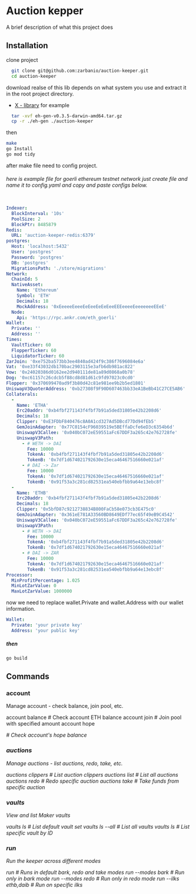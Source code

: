 
# Auction kepper

A brief description of what this project does


## Installation

clone project

```bash
  git clone git@github.com:zarbanio/auction-keeper.git
  cd auction-keeper
```
download realse of this lib depends on what system you use and extract it in the root project directory.
  - [ X - library](https://github.com/zarbanio/auction-keeper/x/releases)
for example
```bash
  tar -xvf eh-gen-v0.3.5-darwin-amd64.tar.gz
  cp -r ./eh-gen ./auction-keeper
```

then 
```bash
make
go Install
go mod tidy
```
after make file need to config project.
###### here is example file for goerli ethereum testnet network just create file and name it to config.yaml and copy and paste configs below.

```yaml

Indexer:
  BlockInterval: '10s'
  PoolSize: 2
  BlockPtr: 8485879
Redis:
  URL: 'auction-keeper-redis:6379'
postgres:
  Host: 'localhost:5432'
  User: 'postgres'
  Password: 'postgres'
  DB: 'postgres'
  MigrationsPath: './store/migrations'
Network:
  ChainId: 5
  NativeAsset:
    Name: 'Ethereum'
    Symbol: 'ETH'
    Decimals: 18
    MockAddress: '0xEeeeeEeeeEeEeeEeEeEeeEEEeeeeEeeeeeeeEEeE'
  Node:
    Api: 'https://rpc.ankr.com/eth_goerli'
Wallet:
  Private: ''
  Address: ''
Times:
  VaultTicker: 60
  FlopperTicker: 60
  LiquidatorTicker: 60
ZarJoin: '0xe752ba573bb3ee4840ad424f9c386f7696084e6a'
Vat: '0xe33f43032db170bac2903115e3afb6db981ac822'
Vow: '0x24020386d0162ee2d940111de81a89d0868a0b78'
Dog: '0xc61157c26cdcb5f88cd8d81d61c9fd97023c0cd0'
Flopper: '0x370699470ad9f3b80d42c81e981ee9b2b5ed1801'
UniswapV3QuoterAddress: '0xb27308f9F90D607463bb33eA1BeBb41C27CE5AB6'
Collaterals:
  -
    Name: 'ETHA'
    Erc20addr: '0xb4fbf271143f4fbf7b91a5ded31805e42b2208d6'
    Decimals: 18
    Clipper: '0xE3FDbF840476c8A0A1cd327Ad5DBcd77Dd94fEb5'
    GemJoinAdapter: '0x77C0154cF96039519e5BEffaDcfe6eD3c6354b6d'
    UniswapV3Callee: '0x040bC072eE59551aFc67DDF3a265c42e762728fe'
    UniswapV3Path:
      - # WETH -> DAI
        Fee: 10000
        TokenA: '0xb4fbf271143f4fbf7b91a5ded31805e42b2208d6'
        TokenB: '0x7df1d674021792630e15eca46467516660e021af'
      - # DAI -> Zar
        Fee: 10000
        TokenA: '0x7df1d674021792630e15eca46467516660e021af'
        TokenB: '0x91f53a3c281cd82531ea540ebfbb9a64e13ebc8f'
  -
    Name: 'ETHB'
    Erc20addr: '0xb4fbf271143f4fbf7b91a5ded31805e42b2208d6'
    Decimals: 18
    Clipper: '0x5bfD87c9212738834B800FaCb58e073cb3E475c0'
    GemJoinAdapter: '0x361eE781A33560BD8649EDf77ec65f49eB9C4542'
    UniswapV3Callee: '0x040bC072eE59551aFc67DDF3a265c42e762728fe'
    UniswapV3Path:
      - # WETH -> DAI
        Fee: 10000
        TokenA: '0xb4fbf271143f4fbf7b91a5ded31805e42b2208d6'
        TokenB: '0x7df1d674021792630e15eca46467516660e021af'
      - # DAI -> ZAR
        Fee: 10000
        TokenA: '0x7df1d674021792630e15eca46467516660e021af'
        TokenB: '0x91f53a3c281cd82531ea540ebfbb9a64e13ebc8f'
Processor:
  MinProfitPercentage: 1.025
  MinLotZarValue: 0
  MaxLotZarValue: 1000000

```
now we need to replace wallet.Private and wallet.Address with our wallet information.

```yaml
Wallet:
  Private: 'your private key'
  Address: 'your public key'
```
##### then 
```bash 
go build
```

## Commands

### account
Manage account - check balance, join pool, etc.

account balance         # Check account ETH balance
account join <amount>   # Join pool with specified amount 
account hope <address>  # Check account's hope balance

### auctions

Manage auctions - list auctions, redo, take, etc.

auctions clippers       # List auction clippers
auctions list           # List all auctions 
auctions redo <ilk> <id> # Redo specific auction
auctions take <ilk> <id>  # Take funds from specific auction

### vaults

View and list Maker vaults

vaults ls               # List default vault set
vaults ls --all         # List all vaults
vaults ls <id>          # List specific vault by ID

### run

Run the keeper across different modes

run                     # Runs in default bark, redo and take modes
run --modes bark        # Run only in bark mode
run --modes redo        # Run only in redo mode
run --ilks ethb,daib    # Run on specific ilks
